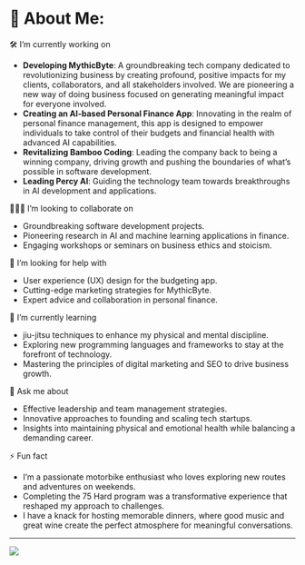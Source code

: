 # 💫 About Me:
🛠️ I’m currently working on
- **Developing MythicByte**: A groundbreaking tech company dedicated to revolutionizing business by creating profound, positive impacts for my clients, collaborators, and all stakeholders involved. We are pioneering a new way of doing business focused on generating meaningful impact for everyone involved.
- **Creating an AI-based Personal Finance App**: Innovating in the realm of personal finance management, this app is designed to empower individuals to take control of their budgets and financial health with advanced AI capabilities.
- **Revitalizing Bamboo Coding**: Leading the company back to being a winning company, driving growth and pushing the boundaries of what’s possible in software development.
- **Leading Percy AI**: Guiding the technology team towards breakthroughs in AI development and applications.

🧑‍🤝‍🧑 I’m looking to collaborate on
- Groundbreaking software development projects.
- Pioneering research in AI and machine learning applications in finance.
- Engaging workshops or seminars on business ethics and stoicism.

🤝 I’m looking for help with
- User experience (UX) design for the budgeting app.
- Cutting-edge marketing strategies for MythicByte.
- Expert advice and collaboration in personal finance.

🌱 I’m currently learning
- jiu-jitsu techniques to enhance my physical and mental discipline.
- Exploring new programming languages and frameworks to stay at the forefront of technology.
- Mastering the principles of digital marketing and SEO to drive business growth.

💬 Ask me about
- Effective leadership and team management strategies.
- Innovative approaches to founding and scaling tech startups.
- Insights into maintaining physical and emotional health while balancing a demanding career.

⚡ Fun fact
- I’m a passionate motorbike enthusiast who loves exploring new routes and adventures on weekends.
- Completing the 75 Hard program was a transformative experience that reshaped my approach to challenges.
- I have a knack for hosting memorable dinners, where good music and great wine create the perfect atmosphere for meaningful conversations.

---
[![](https://visitcount.itsvg.in/api?id=edgcarmu&icon=0&color=0)](https://visitcount.itsvg.in)